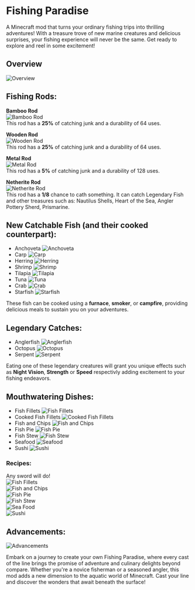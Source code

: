 # Fishing Paradise
A Minecraft mod that turns your ordinary fishing trips into thrilling adventures! With a treasure trove of new marine creatures and delicious surprises, your fishing experience will never be the same. Get ready to explore and reel in some excitement!

## Overview
![Overview](https://i.imgur.com/Uu4sFY0.png)

## Fishing Rods:
**Bamboo Rod**  
  ![Bamboo Rod](https://i.imgur.com/b6Ne4H6.png)  
  This rod has a **25%** of catching junk and a durability of 64 uses.
  
**Wooden Rod**  
  ![Wooden Rod](https://i.imgur.com/C6ghgpv.png)  
  This rod has a **25%** of catching junk and a durability of 64 uses.

**Metal Rod**  
  ![Metal Rod](https://i.imgur.com/C6ghgpv.png)  
  This rod has a **5%** of catching junk and a durability of 128 uses.

**Netherite Rod**  
  ![Netherite Rod](https://i.imgur.com/NxNaWZs.png)  
  This rod has a **1/8** chance to cath something. It can catch Legendary Fish and other treasures such as: Nautilus Shells, Heart of the Sea, Angler Pottery Sherd, Prismarine.

## New Catchable Fish (and their cooked counterpart):
- Anchoveta ![Anchoveta](https://imgur.com/FhFCM3i.png)
- Carp ![Carp](https://imgur.com/0XQO4Ev.png)
- Herring ![Herring](https://imgur.com/T53bN05.png)
- Shrimp ![Shrimp](https://imgur.com/nQUvmUJ.png)
- Tilapia ![Tilapia](https://imgur.com/AEpVezi.png)
- Tuna ![Tuna](https://imgur.com/iYJtQtc.png)
- Crab ![Crab](https://imgur.com/tYrIBoJ.png)
- Starfish ![Starfish](https://imgur.com/dRk9IXn.png)

These fish can be cooked using a **furnace**, **smoker**, or **campfire**, providing delicious meals to sustain you on your adventures.

## Legendary Catches:
- Anglerfish ![Anglerfish](https://imgur.com/EGOzPUL.png)
- Octopus ![Octopus](https://imgur.com/IEexZ8s.png)
- Serpent ![Serpent](https://imgur.com/kjym2wR.png)

Eating one of these legendary creatures will grant you unique effects such as **Night Vision**, **Strength** or **Speed** respectivly adding excitement to your fishing endeavors.

## Mouthwatering Dishes:
- Fish Fillets ![Fish Fillets](https://imgur.com/af3qSsl.png)
- Cooked Fish Fillets ![Cooked Fish Fillets](https://imgur.com/MaFapon.png)
- Fish and Chips ![Fish and Chips](https://imgur.com/UzZgL3W.png)
- Fish Pie ![Fish Pie](https://imgur.com/0AEhrfQ.png)
- Fish Stew ![Fish Stew](https://imgur.com/1IHfRkD.png)
- Seafood ![Seafood](https://imgur.com/T04n4c9.png)
- Sushi ![Sushi](https://imgur.com/7JuNqqn.png)

### Recipes:  
Any sword will do!  
![Fish Fillets](https://imgur.com/BWFAteK.png)  
![Fish and Chips](https://imgur.com/vZ5F4a4.png)  
![Fish Pie](https://imgur.com/pKYYTmS.png)  
![Fish Stew](https://imgur.com/yF7adMZ.png)  
![Sea Food](https://imgur.com/Pb3Vk55.png)  
![Sushi](https://imgur.com/hSZQtMn.png)



## Advancements:
![Advancements](https://i.imgur.com/mMvDp1g.png)

Embark on a journey to create your own Fishing Paradise, where every cast of the line brings the promise of adventure and culinary delights beyond compare. Whether you're a novice fisherman or a seasoned angler, this mod adds a new dimension to the aquatic world of Minecraft. Cast your line and discover the wonders that await beneath the surface!
